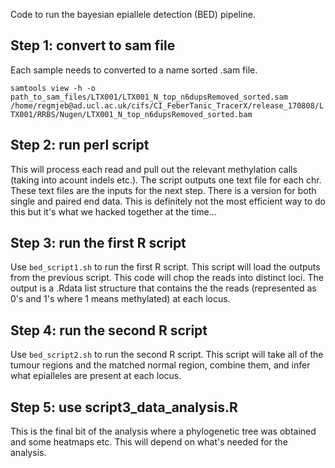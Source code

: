 Code to run the bayesian epiallele detection (BED) pipeline. 

## Step 1: convert to sam file

Each sample needs to converted to a name sorted .sam file. 

``samtools view -h -o path_to_sam_files/LTX001/LTX001_N_top_n6dupsRemoved_sorted.sam /home/regmjeb@ad.ucl.ac.uk/cifs/CI_FeberTanic_TracerX/release_170808/LTX001/RRBS/Nugen/LTX001_N_top_n6dupsRemoved_sorted.bam``

## Step 2: run perl script

This will process each read and pull out the relevant methylation calls (taking into acount indels etc.). The script outputs one text file for each chr. These text files are the inputs for the next step. There is a version for both single and paired end data. This is definitely not the most efficient way to do this but it's what we hacked together at the time...

## Step 3: run the first R script

Use `bed_script1.sh` to run the first R script. This script will load the outputs from the previous script. This code will chop the reads into distinct loci. The output is a .Rdata list structure that contains the the reads (represented as 0's and 1's where 1 means methylated) at each locus.

## Step 4: run the second R script

Use `bed_script2.sh` to run the second R script. This script will take all of the tumour regions and the matched normal region, combine them, and infer what epialleles are present at each locus.

## Step 5: use script3_data_analysis.R

This is the final bit of the analysis where a phylogenetic tree was obtained and some heatmaps etc. This will depend on what's needed for the analysis.
